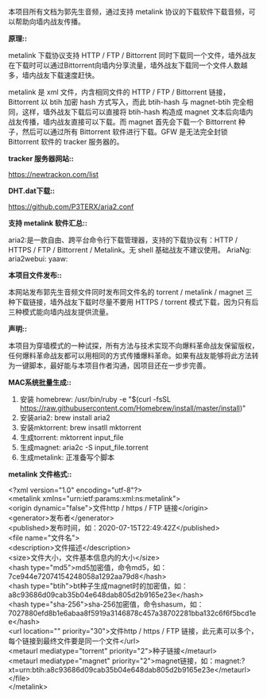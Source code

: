 本项目所有文档为郭先生音频，通过支持 metalink 协议的下载软件下载音频，可以帮助向墙内战友传播。

<b>原理::</b>

metalink 下载协议支持 HTTP / FTP / Bittorrent 同时下载同一个文件，墙外战友在下载时可以通过Bittorrent向墙内分享流量，墙外战友下载同一个文件人数越多，墙内战友下载速度赶快。

metalink 是 xml 文件，内含相同文件的 HTTP / FTP / Bittorrent 链接，Bittorrent 以 btih 加密 hash 方式写入，而此 btih-hash 与 magnet-btih 完全相同，这样，墙外战友下载后可以直接将 btih-hash 构造成 magnet 文本后向墙内战友传播，墙内战友直接可以下载。而 magnet 首先会下载一个 Bittorrent 种子，然后可以通过所有 Bittorrent 软件进行下载。GFW 是无法完全封锁 Bittorrent 软件的 tracker 服务器的。

<b>tracker 服务器网站::</b>

https://newtrackon.com/list

<b>DHT.dat下载::</b>

https://github.com/P3TERX/aria2.conf

<b>支持 metalink 软件汇总::</b>

aria2:是一款自由、跨平台命令行下载管理器，支持的下载协议有：HTTP / HTTPS / FTP / Bittorrent / Metalink。无 shell 基础战友不建议使用。
AriaNg:
aria2webui:
yaaw:

<b>本项目文件发布::</b>

本网站发布郭先生音频文件同时发布同文件名的 torrent / metalink / magnet 三种下载链接，墙外战友下载时尽量不要用 HTTPS / torrent 模式下载，因为只有后三种模式能向墙内战友提供流量。

<b>声明::</b>

本项目为穿墙模式的一种试探，所有方法与技术实现不向爆料革命战友保留版权，任何爆料革命战友都可以用相同的方式传播爆料革命。如果有战友能够将此方法转为一键脚本，最好能与本项目作者沟通，因项目还在一步步完善。

<b>MAC系统批量生成::</b>

1. 安装 homebrew:
/usr/bin/ruby -e "$(curl -fsSL https://raw.githubusercontent.com/Homebrew/install/master/install)"
2. 安装aria2:
brew install aria2
3. 安装mktorrent:
brew insatll mktorrent
4. 生成torrent:
mktorrent input_file
5. 生成magnet:
aria2c -S input_file.torrent
6. 生成metalink:
正准备写个脚本

<b>metalink 文件格式::</b>

&lt;?xml version="1.0" encoding="utf-8"?&gt;<br>
&lt;metalink xmlns="urn:ietf:params:xml:ns:metalink"&gt;<br>
  &lt;origin dynamic="false"&gt;文件http / https / FTP 链接&lt;/origin&gt;<br>
  &lt;generator&gt;发布者&lt;/generator&gt;<br>
  &lt;published&gt;发布时间，如：2020-07-15T22:49:42Z&lt;/published&gt;<br>
  &lt;file name="文件名"&gt;<br>
    &lt;description&gt;文件描述&lt;/description&gt;<br>
    &lt;size&gt;文件大小，文件基本信息内的大小&lt;/size&gt;<br>
    &lt;hash type="md5"&gt;md5加密值，命令md5，如：7ce944e72074154248058a1292aa79d8&lt;/hash&gt;<br>
    &lt;hash type="btih"&gt;bt种子生成magnet时的加密值，如：a8c93686d09cab35b04e648dab805d2b9165e23e&lt;/hash&gt;<br>
    &lt;hash type="sha-256"&gt;sha-256加密值，命令shasum，如：7027880efd8b1e6abaa8f5919a3146878c457a38702281bba132c6f6f5bcd1ee&lt;/hash&gt;<br>
    &lt;url location="" priority="30"&gt;文件http / https / FTP 链接，此元素可以多个，每个链接到最终文件要是同一个文件&lt;/url&gt;<br>
    &lt;metaurl mediatype="torrent" priority="2"&gt;种子链接&lt;/metaurl&gt;<br>
    &lt;metaurl mediatype="magnet" priority="2"&gt;magnet链接，如：magnet:?xt=urn:btih:a8c93686d09cab35b04e648dab805d2b9165e23e&lt;/metaurl&gt;<br>
  &lt;/file&gt;<br>
&lt;/metalink&gt;
